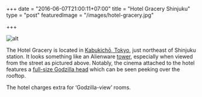 +++
date = "2016-06-07T21:00:11+07:00"
title = "Hotel Gracery Shinjuku"
type = "post"
featuredImage = "/images/hotel-gracery.jpg"

+++

![alt](/images/hotel-gracery.jpg)

The Hotel Gracery is located in [Kabukichō, Tokyo](https://en.wikipedia.org/wiki/Kabukich%C5%8D,_Tokyo), just northeast of Shinjuku station. It looks something like an Alienware [tower](http://www.alienware.com/landings/desktops.aspx), especially when viewed from the street as pictured above. Notably, the cinema attached to the hotel features a [full-size Godzilla head](http://en.rocketnews24.com/2014/12/11/full-size-godzilla-head-to-terrorize-moviegoers-and-hotel-guests-in-tokyo-starting-next-spring/) which can be seen peeking over the rooftop.

<!--more-->

The hotel charges extra for ‘Godzilla-view’ rooms.
